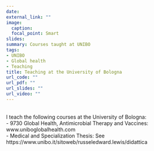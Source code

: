 ```yaml
---
date: 
external_link: ""
image: 
  caption: 
  focal_point: Smart
slides: 
summary: Courses taught at UNIBO
tags:
- UNIBO
- Global health
- Teaching
title: Teaching at the University of Bologna
url_code: ""
url_pdf: ""
url_slides: ""
url_video: ""
---
```

<br>
I teach the following courses at the University of Bologna:
<br>
-  9730 Global Health, Antimicrobial Therapy and Vaccines: www.uniboglobalhealth.com
<br>
-  Medical and Specialization Thesis: See https://www.unibo.it/sitoweb/russeledward.lewis/didattica